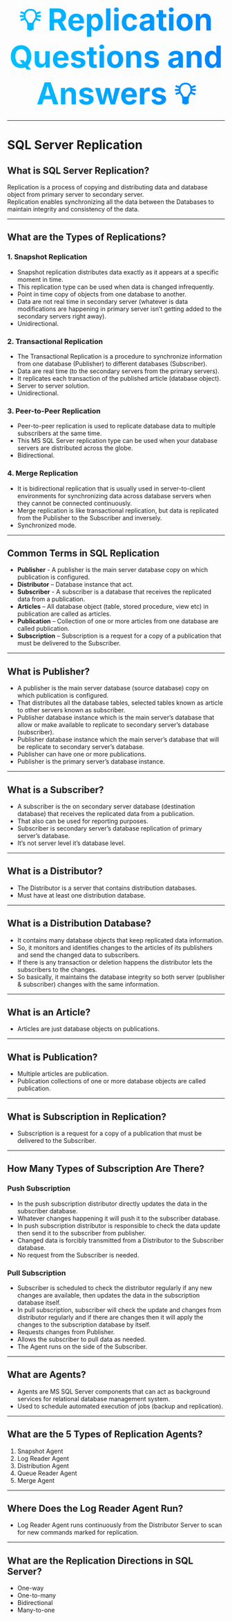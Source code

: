 
<h1 align="center">
  <a href="#" style="text-decoration:none;">
    <span style="
      background: linear-gradient(90deg, #00c6ff, #0072ff, #ff6a00, #ee0979);
      background-size: 400% 400%;
      -webkit-background-clip: text;
      -webkit-text-fill-color: transparent;
      display: inline-block;
      animation: gradientShift 5s ease infinite;
      font-weight: bold;
      font-size: 2.5em;">
      💡 Replication Questions and Answers 💡
    </span>
  </a>
</h1>

<style>
@keyframes gradientShift {
  0% { background-position: 0% 50%; }
  50% { background-position: 100% 50%; }
  100% { background-position: 0% 50%; }
}
</style>

---

# SQL Server Replication

## What is SQL Server Replication?
Replication is a process of copying and distributing data and database object from primary server to secondary server.  
Replication enables synchronizing all the data between the Databases to maintain integrity and consistency of the data.

---

## What are the Types of Replications?

### 1. Snapshot Replication
- Snapshot replication distributes data exactly as it appears at a specific moment in time.
- This replication type can be used when data is changed infrequently.
- Point in time copy of objects from one database to another.
- Data are not real time in secondary server (whatever is data modifications are happening in primary server isn’t getting added to the secondary servers right away).
- Unidirectional.

### 2. Transactional Replication
- The Transactional Replication is a procedure to synchronize information from one database (Publisher) to different databases (Subscriber).
- Data are real time (to the secondary servers from the primary servers).
- It replicates each transaction of the published article (database object).
- Server to server solution.
- Unidirectional.

### 3. Peer-to-Peer Replication
- Peer-to-peer replication is used to replicate database data to multiple subscribers at the same time.
- This MS SQL Server replication type can be used when your database servers are distributed across the globe.
- Bidirectional.

### 4. Merge Replication
- It is bidirectional replication that is usually used in server-to-client environments for synchronizing data across database servers when they cannot be connected continuously.
- Merge replication is like transactional replication, but data is replicated from the Publisher to the Subscriber and inversely.
- Synchronized mode.

---

## Common Terms in SQL Replication

- **Publisher** - A publisher is the main server database copy on which publication is configured.
- **Distributor** – Database instance that act.
- **Subscriber** - A subscriber is a database that receives the replicated data from a publication.
- **Articles** – All database object (table, stored procedure, view etc) in publication are called as articles.
- **Publication** – Collection of one or more articles from one database are called publication.
- **Subscription** – Subscription is a request for a copy of a publication that must be delivered to the Subscriber.

---

## What is Publisher?
- A publisher is the main server database (source database) copy on which publication is configured.
- That distributes all the database tables, selected tables known as article to other servers known as subscriber.
- Publisher database instance which is the main server’s database that allow or make available to replicate to secondary server’s database (subscriber).
- Publisher database instance which the main server’s database that will be replicate to secondary server’s database.
- Publisher can have one or more publications.
- Publisher is the primary server’s database instance.

---

## What is a Subscriber?
- A subscriber is the on secondary server database (destination database) that receives the replicated data from a publication.
- That also can be used for reporting purposes.
- Subscriber is secondary server’s database replication of primary server’s database.
- It’s not server level it’s database level.

---

## What is a Distributor?
- The Distributor is a server that contains distribution databases.
- Must have at least one distribution database.

---

## What is a Distribution Database?
- It contains many database objects that keep replicated data information.
- So, it monitors and identifies changes to the articles of its publishers and send the changed data to subscribers.
- If there is any transaction or deletion happens the distributor lets the subscribers to the changes.
- So basically, it maintains the database integrity so both server (publisher & subscriber) changes with the same information.

---

## What is an Article?
- Articles are just database objects on publications.

---

## What is Publication?
- Multiple articles are publication.
- Publication collections of one or more database objects are called publication.

---

## What is Subscription in Replication?
- Subscription is a request for a copy of a publication that must be delivered to the Subscriber.

---

## How Many Types of Subscription Are There?

### Push Subscription
- In the push subscription distributor directly updates the data in the subscriber database.
- Whatever changes happening it will push it to the subscriber database.
- In push subscription distributor is responsible to check the data update then send it to the subscriber from publisher.
- Changed data is forcibly transmitted from a Distributor to the Subscriber database.
- No request from the Subscriber is needed.

### Pull Subscription
- Subscriber is scheduled to check the distributor regularly if any new changes are available, then updates the data in the subscription database itself.
- In pull subscription, subscriber will check the update and changes from distributor regularly and if there are changes then it will apply the changes to the subscription database by itself.
- Requests changes from Publisher.
- Allows the subscriber to pull data as needed.
- The Agent runs on the side of the Subscriber.

---

## What are Agents?
- Agents are MS SQL Server components that can act as background services for relational database management system.
- Used to schedule automated execution of jobs (backup and replication).

---

## What are the 5 Types of Replication Agents?
1. Snapshot Agent  
2. Log Reader Agent  
3. Distribution Agent  
4. Queue Reader Agent  
5. Merge Agent

---

## Where Does the Log Reader Agent Run?
- Log Reader Agent runs continuously from the Distributor Server to scan for new commands marked for replication.

---

## What are the Replication Directions in SQL Server?
- One-way  
- One-to-many  
- Bidirectional  
- Many-to-one
